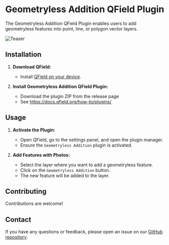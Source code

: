 # Geometryless Addition QField Plugin

The Geometryless Addition QField Plugin enables users to add geometryless features into point, line, or polygon vector layers.

![Teaser](./teaser.webp)

## Installation

1. **Download QField:**
   - Install [QField on your device](https://qfield.org/get).

2. **Install Geometryless Addition QField Plugin:**
   - Download the plugin ZIP from the release page
   - See https://docs.qfield.org/how-to/plugins/

## Usage

1. **Activate the Plugin:**
   - Open QField, go to the settings panel, and open the plugin manager.
   - Ensure the `Geometryless Addition` plugin is activated.

2. **Add Features with Photos:**
   - Select the layer where you want to add a geometryless feature.
   - Click on the `Geometryless Addition` button.
   - The new feature will be added to the layer.

## Contributing

Contributions are welcome!

## Contact

If you have any questions or feedback, please open an issue on our [GitHub repository](https://github.com/opengisch/qfield-geometryless-addition/issues).

